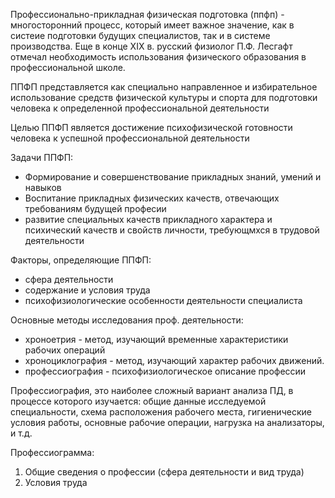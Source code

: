 Профессионально-прикладная физическая подготовка (ппфп) - многосторонний процесс, который имеет важное значение, как в систеие подготовки будущих специалистов, так и в системе производства. 
Еще в конце XIX в. русский физиолог П.Ф. Лесгафт отмечал необходимость использования физического образования в профессиональной школе.

ППФП представляется как специально направленное и избирательное использование средств физической культуры и спорта для подготовки человека к определенной профессиональной деятельности

Целью ППФП является достижение психофизической готовности человека к успешной профессиональной деятельности

Задачи ППФП:
- Формирование и совершенствование прикладных знаний, умений и навыков
- Воспитание прикладных физических качеств, отвечающих требованиям будущей професии
- развитие специальных качеств прикладного характера и психический качеств и свойств личности, требующмхся в трудовой деятельности

Факторы, определяющие ППФП:
- сфера деятельности
- содержание и условия труда
- психофизиологические особенности деятельности специалиста

Основные методы исследования проф. деятельности:

- хроноетрия - метод, изучающий временные характеристики рабочих операций
- хроноциклография - метод, изучающий характер рабочих движений.
- профессиография - психофизиологическое описание профессии

Профессиография, это наиболее сложный вариант анализа ПД, в процессе которого изучается: общие данные исследуемой специальности, схема расположения рабочего места, гигиенические условия работы, основные рабочие операции, нагрузка на анализаторы, и т.д.

Профессиограмма:
1. Общие сведения о профессии (сфера деятельности и вид труда)
2. Условия труда